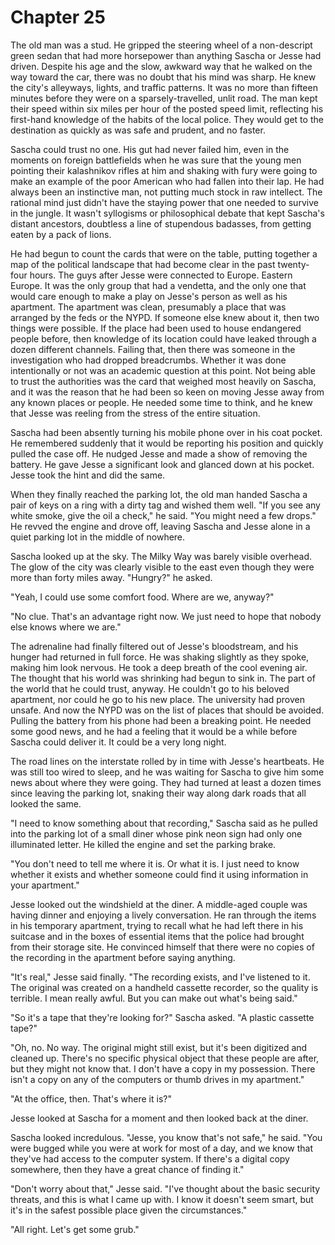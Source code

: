 # Chapter 25

The old man was a stud. He gripped the steering wheel of a non-descript green sedan that had more horsepower than anything Sascha or Jesse had driven. Despite his age and the slow, awkward way that he walked on the way toward the car, there was no doubt that his mind was sharp. He knew the city's alleyways, lights, and traffic patterns. It was no more than fifteen minutes before they were on a sparsely-travelled, unlit road. The man kept their speed within six miles per hour of the posted speed limit, reflecting his first-hand knowledge of the habits of the local police. They would get to the destination as quickly as was safe and prudent, and no faster.

Sascha could trust no one. His gut had never failed him, even in the moments on foreign battlefields when he was sure that the young men pointing their kalashnikov rifles at him and shaking with fury were going to make an example of the poor American who had fallen into their lap. He had always been an instinctive man, not putting much stock in raw intellect. The rational mind just didn't have the staying power that one needed to survive in the jungle. It wasn't syllogisms or philosophical debate that kept Sascha's distant ancestors, doubtless a line of stupendous badasses, from getting eaten by a pack of lions.

He had begun to count the cards that were on the table, putting together a map of the political landscape that had become clear in the past twenty-four hours. The guys after Jesse were connected to Europe. Eastern Europe. It was the only group that had a vendetta, and the only one that would care enough to make a play on Jesse's person as well as his apartment. The apartment was clean, presumably a place that was arranged by the feds or the NYPD. If someone else knew about it, then two things were possible. If the place had been used to house endangered people before, then knowledge of its location could have leaked through a dozen different channels. Failing that, then there was someone in the investigation who had dropped breadcrumbs. Whether it was done intentionally or not was an academic question at this point. Not being able to trust the authorities was the card that weighed most heavily on Sascha, and it was the reason that he had been so keen on moving Jesse away from any known places or people. He needed some time to think, and he knew that Jesse was reeling from the stress of the entire situation.

Sascha had been absently turning his mobile phone over in his coat pocket. He remembered suddenly that it would be reporting his position and quickly pulled the case off. He nudged Jesse and made a show of removing the battery. He gave Jesse a significant look and glanced down at his pocket. Jesse took the hint and did the same.

When they finally reached the parking lot, the old man handed Sascha a pair of keys on a ring with a dirty tag and wished them well. "If you see any white smoke, give the oil a check," he said. "You might need a few drops."  He revved the engine and drove off, leaving Sascha and Jesse alone in a quiet parking lot in the middle of nowhere.

Sascha looked up at the sky. The Milky Way was barely visible overhead. The glow of the city was clearly visible to the east even though they were more than forty miles away. "Hungry?" he asked.

"Yeah, I could use some comfort food. Where are we, anyway?"

"No clue. That's an advantage right now. We just need to hope that nobody else knows where we are."

The adrenaline had finally filtered out of Jesse's bloodstream, and his hunger had returned in full force. He was shaking slightly as they spoke, making him look nervous. He took a deep breath of the cool evening air. The thought that his world was shrinking had begun to sink in. The part of the world that he could trust, anyway. He couldn't go to his beloved apartment, nor could he go to his new place. The university had proven unsafe. And now the NYPD was on the list of places that should be avoided. Pulling the battery from his phone had been a breaking point. He needed some good news, and he had a feeling that it would be a while before Sascha could deliver it. It could be a very long night.


The road lines on the interstate rolled by in time with Jesse's heartbeats. He was still too wired to sleep, and he was waiting for Sascha to give him some news about where they were going. They had turned at least a dozen times since leaving the parking lot, snaking their way along dark roads that all looked the same.

"I need to know something about that recording," Sascha said as he pulled into the parking lot of a small diner whose pink neon sign had only one illuminated letter. He killed the engine and set the parking brake.

"You don't need to tell me where it is. Or what it is. I just need to know whether it exists and whether someone could find it using information in your apartment."

Jesse looked out the windshield at the diner. A middle-aged couple was having dinner and enjoying a lively conversation. He ran through the items in his temporary apartment, trying to recall what he had left there in his suitcase and in the boxes of essential items that the police had brought from their storage site. He convinced himself that there were no copies of the recording in the apartment before saying anything.

"It's real," Jesse said finally. "The recording exists, and I've listened to it. The original was created on a handheld cassette recorder, so the quality is terrible. I mean really awful. But you can make out what's being said."

"So it's a tape that they're looking for?" Sascha asked. "A plastic cassette tape?"

"Oh, no. No way. The original might still exist, but it's been digitized and cleaned up. There's no specific physical object that these people are after, but they might not know that. I don't have a copy in my possession. There isn't a copy on any of the computers or thumb drives in my apartment."

"At the office, then. That's where it is?"

Jesse looked at Sascha for a moment and then looked back at the diner.

Sascha looked incredulous. "Jesse, you know that's not safe," he said. "You were bugged while you were at work for most of a day, and we know that they've had access to the computer system. If there's a digital copy somewhere, then they have a great chance of finding it."

"Don't worry about that," Jesse said. "I've thought about the basic security threats, and this is what I came up with. I know it doesn't seem smart, but it's in the safest possible place given the circumstances."

"All right. Let's get some grub."
